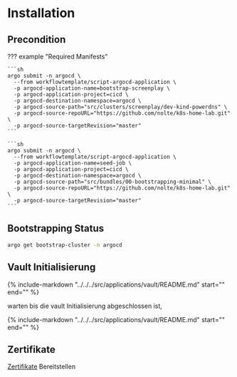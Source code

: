 # Installation


## Precondition


??? example "Required Manifests"

    ```sh
    argo submit -n argocd \
      --from workflowtemplate/script-argocd-application \
      -p argocd-application-name=bootstrap-screenplay \
      -p argocd-application-project=cicd \
      -p argocd-destination-namespace=argocd \
      -p argocd-source-path="src/clusters/screenplay/dev-kind-powerdns" \
      -p argocd-source-repoURL="https://github.com/nolte/k8s-home-lab.git" \
      -p argocd-source-targetRevision="master"
    ```

    ```sh
    argo submit -n argocd \
      --from workflowtemplate/script-argocd-application \
      -p argocd-application-name=seed-job \
      -p argocd-application-project=cicd \
      -p argocd-destination-namespace=argocd \
      -p argocd-source-path="src/bundles/00-bootstrapping-minimal" \
      -p argocd-source-repoURL="https://github.com/nolte/k8s-home-lab.git" \
      -p argocd-source-targetRevision="master"
    ```


## Bootstrapping Status

```sh
argo get bootstrap-cluster -n argocd
```

## Vault Initialisierung


{%
   include-markdown "../../../src/applications/vault/README.md"
   start="<!--vault-init-start-->"
   end="<!--vault-init-end-->"
%}

warten bis die vault Initialisierung abgeschlossen ist,

{%
   include-markdown "../../../src/applications/vault/README.md"
   start="<!--vault-init-job-start-->"
   end="<!--vault-init-job-end-->"
%}

## Zertifikate

[Zertifikate](../../services/certificates.md#bereitstellung) Bereitstellen


